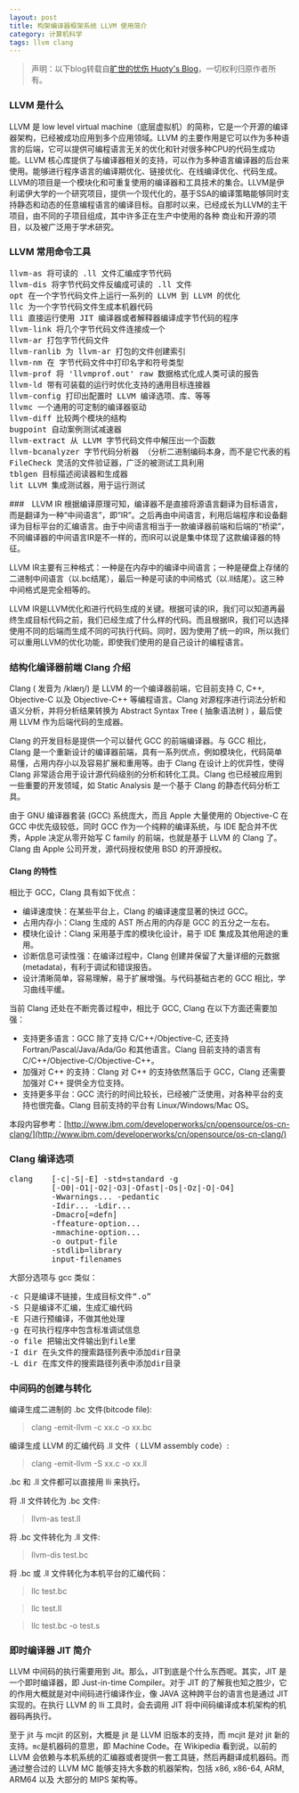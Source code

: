 ```yaml
---
layout: post
title: 构架编译器框架系统 LLVM 使用简介
category: 计算机科学
tags: llvm clang
---
```


> 声明：以下blog转载自[旷世的忧伤 Huoty's Blog](http://kuanghy.github.io/)，一切权利归原作者所有。

### LLVM 是什么
LLVM 是 low level virtual machine（底层虚拟机）的简称，它是一个开源的编译器架构，已经被成功应用到多个应用领域。LLVM 的主要作用是它可以作为多种语言的后端，它可以提供可编程语言无关的优化和针对很多种CPU的代码生成功能。LLVM 核心库提供了与编译器相关的支持，可以作为多种语言编译器的后台来使用。能够进行程序语言的编译期优化、链接优化、在线编译优化、代码生成。LLVM的项目是一个模块化和可重复使用的编译器和工具技术的集合。LLVM是伊利诺伊大学的一个研究项目，提供一个现代化的，基于SSA的编译策略能够同时支持静态和动态的任意编程语言的编译目标。自那时以来，已经成长为LLVM的主干项目，由不同的子项目组成，其中许多正在生产中使用的各种 商业和开源的项目，以及被广泛用于学术研究。

### LLVM 常用命令工具
<pre>
llvm-as 将可读的 .ll 文件汇编成字节代码
llvm-dis 将字节代码文件反编成可读的 .ll 文件
opt 在一个字节代码文件上运行一系列的 LLVM 到 LLVM 的优化
llc 为一个字节代码文件生成本机器代码
lli 直接运行使用 JIT 编译器或者解释器编译成字节代码的程序
llvm-link 将几个字节代码文件连接成一个
llvm-ar 打包字节代码文件
llvm-ranlib 为 llvm-ar 打包的文件创建索引
llvm-nm 在 字节代码文件中打印名字和符号类型
llvm-prof 将 'llvmprof.out' raw 数据格式化成人类可读的报告
llvm-ld 带有可装载的运行时优化支持的通用目标连接器
llvm-config 打印出配置时 LLVM 编译选项、库、等等
llvmc 一个通用的可定制的编译器驱动
llvm-diff 比较两个模块的结构
bugpoint 自动案例测试减速器
llvm-extract 从 LLVM 字节代码文件中解压出一个函数
llvm-bcanalyzer 字节代码分析器 （分析二进制编码本身，而不是它代表的程序）
FileCheck 灵活的文件验证器，广泛的被测试工具利用
tblgen 目标描述阅读器和生成器
lit LLVM 集成测试器，用于运行测试
</pre>

###　LLVM IR
根据编译原理可知，编译器不是直接将源语言翻译为目标语言，而是翻译为一种“中间语言”，即“IR”。之后再由中间语言，利用后端程序和设备翻译为目标平台的汇编语言。由于中间语言相当于一款编译器前端和后端的“桥梁”，不同编译器的中间语言IR是不一样的，而IR可以说是集中体现了这款编译器的特征。

LLVM IR主要有三种格式：一种是在内存中的编译中间语言；一种是硬盘上存储的二进制中间语言（以.bc结尾），最后一种是可读的中间格式（以.ll结尾）。这三种中间格式是完全相等的。

LLVM IR是LLVM优化和进行代码生成的关键。根据可读的IR，我们可以知道再最终生成目标代码之前，我们已经生成了什么样的代码。而且根据IR，我们可以选择使用不同的后端而生成不同的可执行代码。同时，因为使用了统一的IR，所以我们可以重用LLVM的优化功能，即使我们使用的是自己设计的编程语言。

### 结构化编译器前端 Clang 介绍
Clang ( 发音为 /klæŋ/) 是 LLVM 的一个编译器前端，它目前支持 C, C++, Objective-C 以及 Objective-C++ 等编程语言。Clang 对源程序进行词法分析和语义分析，并将分析结果转换为 Abstract Syntax Tree ( 抽象语法树 ) ，最后使用 LLVM 作为后端代码的生成器。

Clang 的开发目标是提供一个可以替代 GCC 的前端编译器。与 GCC 相比，Clang 是一个重新设计的编译器前端，具有一系列优点，例如模块化，代码简单易懂，占用内存小以及容易扩展和重用等。由于 Clang 在设计上的优异性，使得 Clang 非常适合用于设计源代码级别的分析和转化工具。Clang 也已经被应用到一些重要的开发领域，如 Static Analysis 是一个基于 Clang 的静态代码分析工具。

由于 GNU 编译器套装 (GCC) 系统庞大，而且 Apple 大量使用的 Objective-C 在 GCC 中优先级较低，同时 GCC 作为一个纯粹的编译系统，与 IDE 配合并不优秀，Apple 决定从零开始写 C family 的前端，也就是基于 LLVM 的 Clang 了。Clang 由 Apple 公司开发，源代码授权使用 BSD 的开源授权。

#### Clang 的特性
相比于 GCC，Clang 具有如下优点：

- 编译速度快：在某些平台上，Clang 的编译速度显著的快过 GCC。
- 占用内存小：Clang 生成的 AST 所占用的内存是 GCC 的五分之一左右。
- 模块化设计：Clang 采用基于库的模块化设计，易于 IDE 集成及其他用途的重用。
- 诊断信息可读性强：在编译过程中，Clang 创建并保留了大量详细的元数据 (metadata)，有利于调试和错误报告。
- 设计清晰简单，容易理解，易于扩展增强。与代码基础古老的 GCC 相比，学习曲线平缓。

当前 Clang 还处在不断完善过程中，相比于 GCC, Clang 在以下方面还需要加强：

- 支持更多语言：GCC 除了支持 C/C++/Objective-C, 还支持 Fortran/Pascal/Java/Ada/Go 和其他语言。Clang 目前支持的语言有 C/C++/Objective-C/Objective-C++。
- 加强对 C++ 的支持：Clang 对 C++ 的支持依然落后于 GCC，Clang 还需要加强对 C++ 提供全方位支持。
- 支持更多平台：GCC 流行的时间比较长，已经被广泛使用，对各种平台的支持也很完备。Clang 目前支持的平台有 Linux/Windows/Mac OS。

本段内容参考：[http://www.ibm.com/developerworks/cn/opensource/os-cn-clang/](http://www.ibm.com/developerworks/cn/opensource/os-cn-clang/)

### Clang 编译选项
<div class="hblock"><pre>
clang    [-c|-S|-E] -std=standard -g
         [-O0|-O1|-O2|-O3|-Ofast|-Os|-Oz|-O|-O4]
         -Wwarnings... -pedantic
         -Idir... -Ldir...
         -Dmacro[=defn]
         -ffeature-option...
         -mmachine-option...
         -o output-file
         -stdlib=library
         input-filenames
</pre></div>

大部分选项与 gcc 类似：
<div class="hblock"><pre>
-c 只是编译不链接，生成目标文件“.o”
-S 只是编译不汇编，生成汇编代码
-E 只进行预编译，不做其他处理
-g 在可执行程序中包含标准调试信息
-o file 把输出文件输出到file里  
-I dir 在头文件的搜索路径列表中添加dir目录
-L dir 在库文件的搜索路径列表中添加dir目录
</pre></div>

### 中间码的创建与转化
编译生成二进制的 .bc 文件(bitcode file):
> clang -emit-llvm -c xx.c -o xx.bc

编译生成 LLVM 的汇编代码 .ll 文件（ LLVM assembly code）:
> clang -emit-llvm -S xx.c -o xx.ll

.bc 和 .ll 文件都可以直接用 lli 来执行。

将 .ll 文件转化为 .bc 文件:
> llvm-as test.ll

将 .bc 文件转化为 .ll 文件:
> llvm-dis test.bc

将 .bc 或 .ll 文件转化为本机平台的汇编代码：
> llc test.bc

> llc test.ll

> llc test.bc -o test.s

### 即时编译器 JIT 简介
LLVM 中间码的执行需要用到 Jit。那么，JIT到底是个什么东西呢。其实，JIT 是一个即时编译器，即 Just-in-time Compiler。对于 JIT 的了解我也知之胜少，它的作用大概就是对中间码进行编译作业，像 JAVA 这种跨平台的语言也是通过 JIT 实现的。在执行 LLVM 的 lli 工具时，会去调用 JIT 将中间码编译成本机架构的机器码再执行。

至于 jit 与 mcjit 的区别，大概是 jit 是 LLVM 旧版本的支持，而 mcjit 是对 jit 新的支持。`mc`是机器码的意思，即 Machine Code。在 Wikipedia 看到说，以前的 LLVM 会依赖与本机系统的汇编器或者提供一套工具链，然后再翻译成机器码。而通过整合过的 LLVM MC 能够支持大多数的机器架构，包括 x86, x86-64, ARM, ARM64 以及 大部分的 MIPS 架构等。
